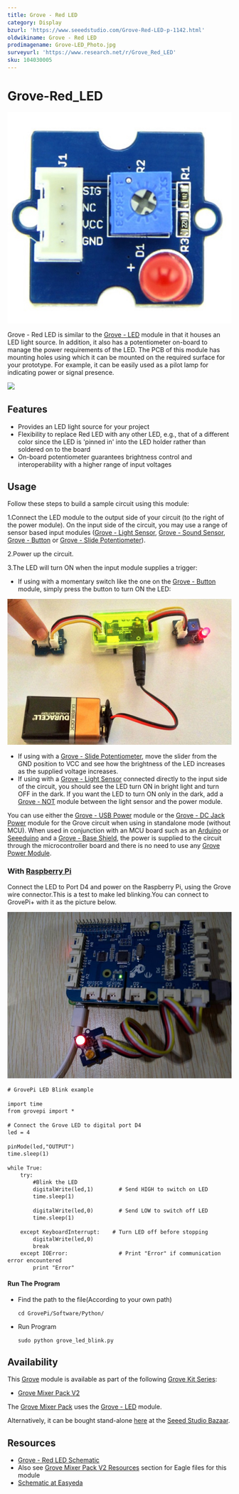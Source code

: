 ```yaml
---
title: Grove - Red LED
category: Display
bzurl: 'https://www.seeedstudio.com/Grove-Red-LED-p-1142.html'
oldwikiname: Grove - Red LED
prodimagename: Grove-LED_Photo.jpg
surveyurl: 'https://www.research.net/r/Grove_Red_LED'
sku: 104030005
---
```


# Grove-Red\_LED

![](https://github.com/SeeedDocument/Grove-Red_LED/raw/master/img/Grove-LED_Photo.jpg)

Grove - Red LED is similar to the [Grove - LED](/Grove-LED) module in that it houses an LED light source. In addition, it also has a potentiometer on-board to manage the power requirements of the LED. The PCB of this module has mounting holes using which it can be mounted on the required surface for your prototype. For example, it can be easily used as a pilot lamp for indicating power or signal presence.

[![](https://github.com/SeeedDocument/Seeed-WiKi/raw/master/docs/images/300px-Get_One_Now_Banner-ragular.png)](https://www.seeedstudio.com/Grove-Red-LED-p-1142.html)

## Features

* Provides an LED light source for your project
* Flexibility to replace Red LED with any other LED, e.g., that of a different color since the LED is 'pinned in' into the LED holder rather than soldered on to the board
* On-board potentiometer guarantees brightness control and interoperability with a higher range of input voltages

## Usage

Follow these steps to build a sample circuit using this module:

1.Connect the LED module to the output side of your circuit \(to the right of the power module\). On the input side of the circuit, you may use a range of sensor based input modules \([Grove - Light Sensor](/Grove-Light_Sensor), [Grove - Sound Sensor](/Grove-Sound_Sensor), [Grove - Button](/Grove-Button) or [Grove - Slide Potentiometer](/Grove-Slide_Potentiometer)\).

2.Power up the circuit.

3.The LED will turn ON when the input module supplies a trigger:

* If using with a momentary switch like the one on the [Grove - Button](/Grove-Button) module, simply press the button to turn ON the LED:

![](https://github.com/SeeedDocument/Grove-Red_LED/raw/master/img/Grove-momentarySwitch-RedLED.jpg)

* If using with a [Grove - Slide Potentiometer](/Grove-Slide_Potentiometer), move the slider from the GND position to VCC and see how the brightness of the LED increases as the supplied voltage increases.
* If using with a [Grove - Light Sensor](/Grove-Light_Sensor) connected directly to the input side of the circuit, you should see the LED turn ON in bright light and turn OFF in the dark. If you want the LED to turn ON only in the dark, add a [Grove - NOT](/Grove-NOT) module between the light sensor and the power module.

You can use either the [Grove - USB Power](/Grove-Mixer_Pack#2._USB_Power) module or the [Grove - DC Jack Power](/Grove-DC_Jack_Power) module for the Grove circuit when using in standalone mode \(without MCU\). When used in conjunction with an MCU board such as an [Arduino](/w/index.php?title=Arduino&amp;action=edit&amp;redlink=1) or [Seeeduino](/Seeeduino) and a [Grove - Base Shield](/Grove-Base_Shield), the power is supplied to the circuit through the microcontroller board and there is no need to use any [Grove Power Module](/GROVE_System#Power).

### With [Raspberry Pi](/GrovePiPlus)

Connect the LED to Port D4 and power on the Raspberry Pi, using the Grove wire connector.This is a test to make led blinking.You can connect to GrovePi+ with it as the picture below.

![](https://github.com/SeeedDocument/Grove-Red_LED/raw/master/img/GrovePiPlus_red_led.jpg)

```text
# GrovePi LED Blink example

import time
from grovepi import *

# Connect the Grove LED to digital port D4
led = 4

pinMode(led,"OUTPUT")
time.sleep(1)

while True:
    try:
        #Blink the LED
        digitalWrite(led,1)        # Send HIGH to switch on LED
        time.sleep(1)

        digitalWrite(led,0)        # Send LOW to switch off LED
        time.sleep(1)

    except KeyboardInterrupt:    # Turn LED off before stopping
        digitalWrite(led,0)
        break
    except IOError:                # Print "Error" if communication error encountered
        print "Error"
```

#### Run The Program

* Find the path to the file\(According to your own path\)

  ```text
  cd GrovePi/Software/Python/
  ```

* Run Program

  ```text
  sudo python grove_led_blink.py
  ```

## Availability

This [Grove](/Grove) module is available as part of the following [Grove Kit Series](/GROVE_System#GROVE_Kit_Series):

* [Grove Mixer Pack V2](/GROVE_MIXER_PACK_V2)

The [Grove Mixer Pack](/Grove-Mixer_Pack) uses the [Grove - LED](/Grove-LED) module.

Alternatively, it can be bought stand-alone [here](http://www.seeedstudio.com/depot/Grove-Red-LED-p-1142.html) at the [Seeed Studio Bazaar](http://www.seeedstudio.com/depot/Grove-Red-LED-p-1142.html).

## Resources

* [Grove - Red LED Schematic](https://github.com/SeeedDocument/Grove-Red_LED/raw/master/res/Grove-LED_v1.3.pdf)
* Also see [Grove Mixer Pack V2 Resources](/GROVE_MIXER_PACK_V2#Resources) section for Eagle files for this module
* [Schematic at Easyeda](https://easyeda.com/Seeed/Grove_Red_LED-7e3e5eacbdc94abb90c01c55c55bc83a)

